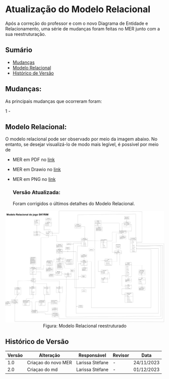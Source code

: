 # Atualização do Modelo Relacional

Após a correção do professor e com o novo Diagrama de Entidade e Relacionamento, uma série de mudanças foram feitas no MER junto com a sua reestruturação.

## Sumário
* [Mudanças](#Mudanças)
 * [Modelo Relacional](#Modelo-Relacional)
 * [Histórico de Versão](#Histórico-de-Versão)

##  Mudanças:
  As principais mudanças que ocorreram foram:

  1 - 


## Modelo Relacional:

O modelo relacional pode ser observado por meio da imagem abaixo. No entanto, se desejar visualizá-lo de modo mais legível, é possivel por meio de 

- MER em PDF no [link](ModeloRelacionalSkyrim_Reorganização_2.00.pdf)
- MER em Drawio no [link](ModeloRelacionalSkyrim_Reorganização_2.00.drawio)
- MER em PNG no [link](ModeloRelacionalSkyrim_Reorganização_2.00.png)

  ### Versão Atualizada:

    Foram corrigidos o últimos detalhes do Modelo Relacional.
<div align="center">
  <img src="ModeloRelacionalSkyrim_Reorganização_2.00.png">
  Figura: Modelo Relacional reestruturado
</div>


## Histórico de Versão

| Versão | Alteração | Responsável | Revisor | Data |
| - | - | - | - | - |
| 1.0 | Criaçao do novo MER| Larissa Stéfane | - | 24/11/2023
| 2.0 | Criaçao do md| Larissa Stéfane | - | 01/12/2023
  
